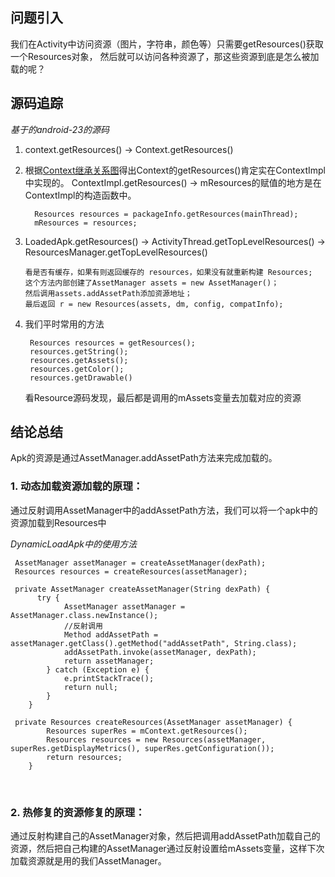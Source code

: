 ## 问题引入
我们在Activity中访问资源（图片，字符串，颜色等）只需要getResources()获取一个Resources对象，
然后就可以访问各种资源了，那这些资源到底是怎么被加载的呢？

## 源码追踪

*基于的android-23的源码*

1. context.getResources()  ->  Context.getResources()

2. 根据[Context继承关系图](../png/Context继承关系图.png)得出Context的getResources()肯定实在ContextImpl中实现的。
    ContextImpl.getResources()  -> mResources的赋值的地方是在ContextImpl的构造函数中。
    
    ```
      Resources resources = packageInfo.getResources(mainThread);
      mResources = resources;
    ```
    
3. LoadedApk.getResources()  ->  ActivityThread.getTopLevelResources()  ->  ResourcesManager.getTopLevelResources()

    ```
    看是否有缓存，如果有则返回缓存的 resources，如果没有就重新构建 Resources;
    这个方法内部创建了AssetManager assets = new AssetManager()；
    然后调用assets.addAssetPath添加资源地址；
    最后返回 r = new Resources(assets, dm, config, compatInfo);
    ```

4. 我们平时常用的方法

    ```
     Resources resources = getResources();
     resources.getString();
     resources.getAssets();
     resources.getColor();
     resources.getDrawable()
    ```

    看Resource源码发现，最后都是调用的mAssets变量去加载对应的资源

    

## 结论总结
Apk的资源是通过AssetManager.addAssetPath方法来完成加载的。

### 1. 动态加载资源加载的原理：
通过反射调用AssetManager中的addAssetPath方法，我们可以将一个apk中的资源加载到Resources中


   *DynamicLoadApk中的使用方法*

   ```
    AssetManager assetManager = createAssetManager(dexPath);
    Resources resources = createResources(assetManager);
    
    private AssetManager createAssetManager(String dexPath) {
         try {
               AssetManager assetManager = AssetManager.class.newInstance();
               //反射调用
               Method addAssetPath = assetManager.getClass().getMethod("addAssetPath", String.class);
               addAssetPath.invoke(assetManager, dexPath);
               return assetManager;
           } catch (Exception e) {
               e.printStackTrace();
               return null;
           }
       }
       
    private Resources createResources(AssetManager assetManager) {
           Resources superRes = mContext.getResources();
           Resources resources = new Resources(assetManager, superRes.getDisplayMetrics(), superRes.getConfiguration());
           return resources;
       }
   ```

   ​	

### 2. 热修复的资源修复的原理：
通过反射构建自己的AssetManager对象，然后把调用addAssetPath加载自己的资源，然后把自己构建的AssetManager通过反射设置给mAssets变量，这样下次加载资源就是用的我们AssetManager。











